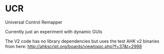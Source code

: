 UCR
===

Universal Control Remapper

Currently just an experiment with dynamic GUIs

The V2 code has no library dependencies but uses the test AHK v2 binaries from here: http://ahkscript.org/boards/viewtopic.php?f=37&t=2998

